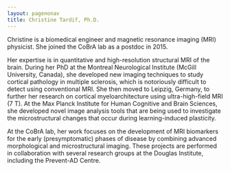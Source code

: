 ```yaml
---
layout: pagenonav
title: Christine Tardif, Ph.D.
---
```

Christine is a biomedical engineer and magnetic resonance imaging (MRI) physicist. She joined the CoBrA lab as a postdoc in 2015.

Her expertise is in quantitative and high-resolution structural MRI of the brain. During her PhD at the Montreal Neurological Institute (McGill University, Canada), she developed new imaging techniques to study cortical pathology in multiple sclerosis, which is notoriously difficult to detect using conventional MRI. She then moved to Leipzig, Germany, to further her research on cortical myeloarchitecture using ultra-high-field MRI (7 T). At the Max Planck Institute for Human Cognitive and Brain Sciences, she developed novel image analysis tools that are being used to investigate the microstructural changes that occur during learning-induced plasticity.

At the CoBrA lab, her work focuses on the development of MRI biomarkers for the early (presymptomatic) phases of disease by combining advanced morphological and microstructural imaging. These projects are performed in collaboration with several research groups at the Douglas Institute, including the Prevent-AD Centre.
